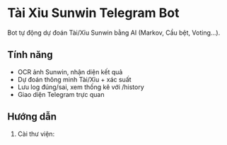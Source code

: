 # Tài Xỉu Sunwin Telegram Bot

Bot tự động dự đoán Tài/Xỉu Sunwin bằng AI (Markov, Cầu bệt, Voting...).

## Tính năng
- OCR ảnh Sunwin, nhận diện kết quả
- Dự đoán thông minh Tài/Xỉu + xác suất
- Lưu log đúng/sai, xem thống kê với /history
- Giao diện Telegram trực quan

## Hướng dẫn
1. Cài thư viện:
